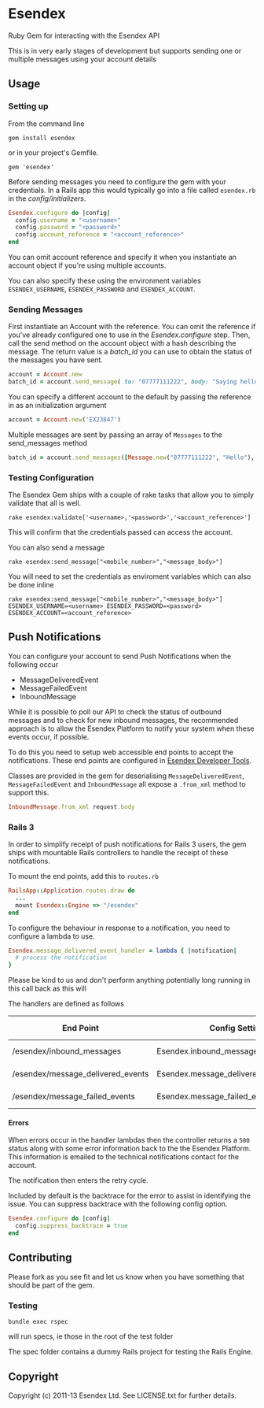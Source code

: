 # Esendex

Ruby Gem for interacting with the Esendex API

This is in very early stages of development but supports sending one or multiple messages using your account details

## Usage

### Setting up

From the command line

    gem install esendex

or in your project's Gemfile.

    gem 'esendex'

Before sending messages you need to configure the gem with your credentials. In a Rails app this would typically go into a file called `esendex.rb` in the *config/initializers*.

```ruby
Esendex.configure do |config|
  config.username = "<username>"
  config.password = "<password>"
  config.account_reference = "<account_reference>"
end
```

You can omit account reference and specify it when you instantiate an account object if you're using multiple accounts.

You can also specify these using the environment variables `ESENDEX_USERNAME`, `ESENDEX_PASSWORD` and `ESENDEX_ACCOUNT`.

### Sending Messages

First instantiate an Account with the reference. You can omit the reference if you've already configured one to use in the *Esendex.configure* step.
Then, call the send method on the account object with a hash describing the message. The return value is a *batch_id* you can use to obtain the status of the messages you have sent.

```ruby
account = Account.new
batch_id = account.send_message( to: "07777111222", body: "Saying hello to the world with the help of Esendex")
```
You can specify a different account to the default by passing the reference in as an initialization argument

```ruby
account = Account.new('EX23847')
```

Multiple messages are sent by passing an array of `Messages` to the send_messages method
	
```ruby
batch_id = account.send_messages([Message.new("07777111222", "Hello"), Message.new("07777111333", "Hi")])
```

### Testing Configuration

The Esendex Gem ships with a couple of rake tasks that allow you to simply validate that all is well.

    rake esendex:validate['<username>,'<password>','<account_reference>']

This will confirm that the credentials passed can access the account.

You can also send a message

    rake esendex:send_message["<mobile_number>","<message_body>"]

You will need to set the credentials as enviroment variables which can also be done inline

    rake esendex:send_message["<mobile_number>","<message_body>"] ESENDEX_USERNAME=<username> ESENDEX_PASSWORD=<password> ESENDEX_ACCOUNT=<account_reference>


## Push Notifications

You can configure your account to send Push Notifications when the following occur

+ MessageDeliveredEvent
+ MessageFailedEvent
+ InboundMessage

While it is possible to poll our API to check the status of outbound messages and to check for new inbound messages, the recommended approach is to allow the Esendex Platform to notify your system when these events occur, if possible.

To do this you need to setup web accessible end points to accept the notifications. These end points are configured in [Esendex Developer Tools](https://www.esendex.com/developertools).

Classes are provided in the gem for deserialising `MessageDeliveredEvent`, `MessageFailedEvent` and `InboundMessage` all expose a `.from_xml` method to support this.

```ruby
InboundMessage.from_xml request.body
```

### Rails 3

In order to simplify receipt of push notifications for Rails 3 users, the gem ships with mountable Rails controllers to handle the receipt of these notifications.

To mount the end points, add this to `routes.rb`

```ruby
RailsApp::Application.routes.draw do
  ...
  mount Esendex::Engine => "/esendex"
end
```

To configure the behaviour in response to a notification, you need to configure a lambda to use.

```ruby
Esendex.message_delivered_event_handler = lambda { |notification| 
  # process the notification
}
```

Please be kind to us and don't perform anything potentially long running in this call back as this will 

The handlers are defined as follows

| End Point| Config Setting | Notification Class | Developer Tools |
| -------- | -------------- | ------------------ | --------------- |
| /esendex/inbound_messages | Esendex.inbound_message_handler | InboundMessage | SMS received |
| /esendex/message_delivered_events | Esendex.message_delivered_event_handler | MessageDeliveredEvent | SMS delivered |
| /esendex/message_failed_events | Esendex.message_failed_event_handler | MessageDeliveredEvent | SMS failed |

#### Errors

When errors occur in the handler lambdas then the controller returns a `500` status along with some error information back to the the Esendex Platform. This information is emailed to the technical notifications contact for the account.

The notification then enters the retry cycle. 

Included by default is the backtrace for the error to assist in identifying the issue. You can suppress backtrace with the following config option.

```ruby
Esendex.configure do |config|
  config.suppress_backtrace = true
end
```


## Contributing

Please fork as you see fit and let us know when you have something that should be part of the gem.

### Testing

    bundle exec rspec
  
will run specs, ie those in the root of the test folder

The spec folder contains a dummy Rails project for testing the Rails Engine.


## Copyright

Copyright (c) 2011-13 Esendex Ltd. See LICENSE.txt for further details.

